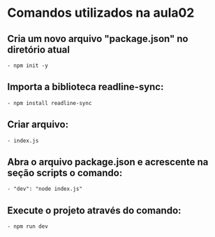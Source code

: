 # Comandos utilizados na aula02


## Cria um novo arquivo "package.json" no diretório atual

    - npm init -y

## Importa a biblioteca readline-sync:

    - npm install readline-sync

## Criar arquivo:

    - index.js

## Abra o arquivo package.json e acrescente na seção scripts o comando: 

    - "dev": "node index.js"

## Execute o projeto através do comando:

    - npm run dev 
